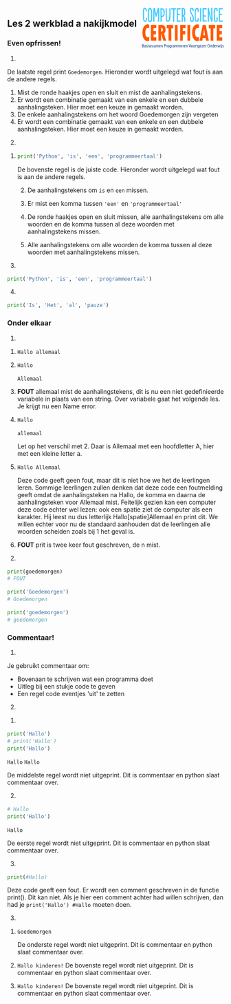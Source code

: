 <img src="../../img/Logo cs-certificate.jpg" style="zoom:20%" align="right" />

## Les 2 werkblad a nakijkmodel

### Even opfrissen!

1)

De laatste regel print `Goedemorgen`. Hieronder wordt uitgelegd wat fout is aan de andere regels.

1. Mist de ronde haakjes open en sluit en mist de aanhalingstekens.
2. Er wordt een combinatie gemaakt van een enkele en een dubbele aanhalingsteken. Hier moet een keuze in gemaakt worden.
3. De enkele aanhalingstekens om het woord Goedemorgen zijn vergeten
4. Er wordt een combinatie gemaakt van een enkele en een dubbele aanhalingsteken. Hier moet een keuze in gemaakt worden.

2)

1. ```python
   print('Python', 'is', 'een', 'programmeertaal')
   ```

   De bovenste regel is de juiste code. Hieronder wordt uitgelegd wat fout is aan de andere regels.

   2. De aanhalingstekens om `is` en `een` missen. 

   3. Er mist een komma tussen `'een'` en `'programmeertaal'`

   4. De ronde haakjes open en sluit missen, alle aanhalingstekens om alle woorden en de komma tussen al deze woorden met aanhalingstekens missen.

   5. Alle aanhalingstekens om alle woorden de komma tussen al deze woorden met aanhalingstekens missen.

3)

   ```python
   print('Python', 'is', 'een', 'programmeertaal')
   ```

4)

   ```python
   print('Is', 'Het', 'al', 'pauze')
   ```

 <div style="page-break-after: always;"></div>

### Onder elkaar

1) 

1. `Hallo allemaal`

2. `Hallo`

   `Allemaal`

3. **FOUT**
   allemaal mist de aanhalingstekens, dit is nu een niet gedefinieerde variabele in plaats van een string. Over variabele gaat het volgende les. Je krijgt nu een Name error.

4. `Hallo`

   `allemaal`

   Let op het verschil met 2. Daar is Allemaal met een hoofdletter A, hier met een kleine letter a.

5. `Hallo Allemaal`

   Deze code geeft geen fout, maar dit is niet hoe we het de leerlingen leren. 
   Sommige leerlingen zullen denken dat deze code een foutmelding geeft omdat de aanhalingsteken na Hallo, de komma en daarna de aanhalingsteken voor Allemaal mist. Feitelijk gezien kan een computer deze code echter wel lezen: ook een spatie ziet de computer als een karakter. Hij leest nu dus letterlijk Hallo[spatie]Allemaal en print dit. We willen echter voor nu de standaard aanhouden dat de leerlingen alle woorden scheiden zoals bij 1 het geval is. 
6. **FOUT**
   prit is twee keer fout geschreven, de n mist. 

2) 

```python
print(goedemorgen)                              
# FOUT
```

```python
print('Goedemorgen')                            
# Goedemorgen
```

```python
print('goedemorgen')                            
# goedemorgen
```
 <div style="page-break-after: always;"></div>

### Commentaar! 

1) 
Je gebruikt commentaar om:
- Bovenaan te schrijven wat een programma doet
- Uitleg bij een stukje code te geven 
- Een regel code eventjes 'uit' te zetten

2) 

1. 

```python
print('Hallo')                            
# print('Hallo')                        
print('Hallo')  
```

`Hallo`
`Hallo`

De middelste regel wordt niet uitgeprint. Dit is commentaar en python slaat commentaar over.

2. 

```python
# Hallo
print('Hallo')
```

`Hallo`

De eerste regel wordt niet uitgeprint. Dit is commentaar en python slaat commentaar over.

3. 

```python
print(#Hallo)   
```

Deze code geeft een fout. Er wordt een comment geschreven in de functie print(). 
Dit kan niet. Als je hier een comment achter had willen schrijven, dan had je 
`print('Hallo') #Hallo` moeten doen. 

 <div style="page-break-after: always;"></div>

3) 

1. `Goedemorgen`

   De onderste regel wordt niet uitgeprint. Dit is commentaar en python slaat commentaar over.

2. `Hallo kinderen!`
   De bovenste regel wordt niet uitgeprint. Dit is commentaar en python slaat commentaar over.
   
2. `Hallo kinderen!`
   De bovenste regel wordt niet uitgeprint. Dit is commentaar en python slaat commentaar over.
   